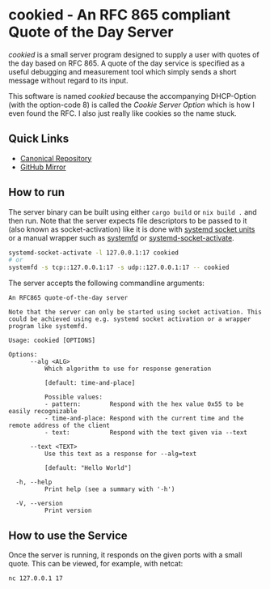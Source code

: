 # cookied - An RFC 865 compliant Quote of the Day Server

*cookied* is a small server program designed to supply a user with quotes of the day based on RFC 865.
A quote of the day service is specified as a useful debugging and measurement tool which simply sends a short message without regard to its input.

This software is named *cookied* because the accompanying DHCP-Option (with the option-code 8) is called the *Cookie Server Option* which is how I even found the RFC.
I also just really like cookies so the name stuck.

## Quick Links

- [Canonical Repository](https://codeberg.org/lilly/cookied)
- [GitHub Mirror](https://github.com/lilioid/cookied)

## How to run

The server binary can be built using either `cargo build` or `nix build .` and then run.
Note that the server expects file descriptors to be passed to it (also known as socket-activation) like it is done with [systemd socket units](https://www.man7.org/linux/man-pages/man5/systemd.socket.5.html) or a manual wrapper such as [systemfd](https://github.com/mitsuhiko/systemfd) or [systemd-socket-activate](https://www.man7.org/linux/man-pages/man1/systemd-socket-activate.1.html).

```bash
systemd-socket-activate -l 127.0.0.1:17 cookied
# or
systemfd -s tcp::127.0.0.1:17 -s udp::127.0.0.1:17 -- cookied
```

The server accepts the following commandline arguments:

```text
An RFC865 quote-of-the-day server

Note that the server can only be started using socket activation. This could be achieved using e.g. systemd socket activation or a wrapper program like systemfd.

Usage: cookied [OPTIONS]

Options:
      --alg <ALG>
          Which algorithm to use for response generation
          
          [default: time-and-place]

          Possible values:
          - pattern:        Respond with the hex value 0x55 to be easily recognizable
          - time-and-place: Respond with the current time and the remote address of the client
          - text:           Respond with the text given via --text

      --text <TEXT>
          Use this text as a response for --alg=text
          
          [default: "Hello World"]

  -h, --help
          Print help (see a summary with '-h')

  -V, --version
          Print version
```

## How to use the Service

Once the server is running, it responds on the given ports with a small quote.
This can be viewed, for example, with netcat:

```bash
nc 127.0.0.1 17
```

